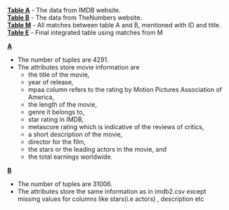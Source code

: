<b>[Table A](DATA/imdb3_neg_nan.csv)</b> - The data from IMDB website.<br>
<b>[Table B](DATA/thenumbers3_neg_nan.csv)</b> - The data from TheNumbers website.<br>
<b>[Table M](DATA/MatchPredctionsOnAllTuplePairs.csv)</b> - All matches between table A and B, mentioned with ID and title.<br>
<b>[Table E](DATA/integrated_table.csv)</b> - Final integrated table using matches from M<br>
 

<b>[A](DATA/imdb3_neg_nan.csv)</b>
<ul>
  <li>The number of tuples are 4291.</li>
  <li>The attributes store movie information are
  <ul>
      <li>the title of the movie,</li>
      <li> year of release,</li>
      <li> mpaa column refers to the rating by Motion Pictures Association of America,</li>
       <li> the length of the movie,</li>
       <li> genre it belongs to,</li>
       <li> star rating in IMDB,</li>
       <li> metascore rating which is indicative of the reviews of critics,</li>
       <li> a short description of the movie,</li>
       <li> director for the film,</li>
       <li> the stars or the leading actors in the movie, and</li>
       <li> the total earnings worldwide.</li>
   </ul>
   </li>
</ul>

<b>[B](DATA/thenumbers3_neg_nan.csv)</b>
<ul>
  <li>The number of tuples are 31006.</li>
  <li>The attributes store the same information as in imdb2.csv except missing values for columns like stars(i.e actors) , description etc</li>
</ul>


